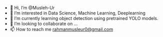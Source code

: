 - 👋 Hi, I’m @Musleh-Ur
- 👀 I’m interested in Data Science, Machine Learning, Deeplearning
- 🌱 I’m currently learning object detection using pretrained YOLO models.
- 💞️ I’m looking to collaborate on ...
- 📫 How to reach me rahmanmusleur0@gmail.com

<!---
Musleh-Ur/Musleh-Ur is a ✨ special ✨ repository because its `README.md` (this file) appears on your GitHub profile.
You can click the Preview link to take a look at your changes.
--->
